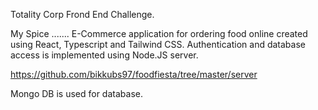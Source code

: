Totality Corp Frond End Challenge.

My Spice
.......
E-Commerce application for ordering food online
created using React, Typescript and Tailwind CSS.
Authentication and database access is implemented 
using Node.JS server.

https://github.com/bikkubs97/foodfiesta/tree/master/server

Mongo DB is used for database.


